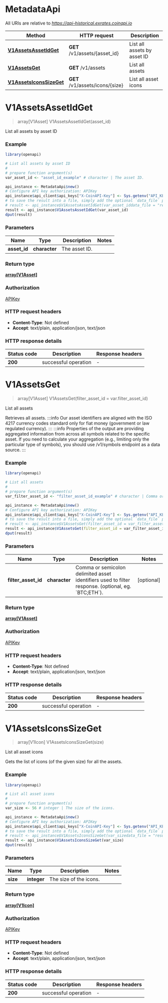 # MetadataApi

All URIs are relative to *https://api-historical.exrates.coinapi.io*

Method | HTTP request | Description
------------- | ------------- | -------------
[**V1AssetsAssetIdGet**](MetadataApi.md#V1AssetsAssetIdGet) | **GET** /v1/assets/{asset_id} | List all assets by asset ID
[**V1AssetsGet**](MetadataApi.md#V1AssetsGet) | **GET** /v1/assets | List all assets
[**V1AssetsIconsSizeGet**](MetadataApi.md#V1AssetsIconsSizeGet) | **GET** /v1/assets/icons/{size} | List all asset icons


# **V1AssetsAssetIdGet**
> array[V1Asset] V1AssetsAssetIdGet(asset_id)

List all assets by asset ID

### Example
```R
library(openapi)

# List all assets by asset ID
#
# prepare function argument(s)
var_asset_id <- "asset_id_example" # character | The asset ID.

api_instance <- MetadataApi$new()
# Configure API key authorization: APIKey
api_instance$api_client$api_keys["X-CoinAPI-Key"] <- Sys.getenv("API_KEY")
# to save the result into a file, simply add the optional `data_file` parameter, e.g.
# result <- api_instance$V1AssetsAssetIdGet(var_asset_iddata_file = "result.txt")
result <- api_instance$V1AssetsAssetIdGet(var_asset_id)
dput(result)
```

### Parameters

Name | Type | Description  | Notes
------------- | ------------- | ------------- | -------------
 **asset_id** | **character**| The asset ID. | 

### Return type

[**array[V1Asset]**](v1.Asset.md)

### Authorization

[APIKey](../README.md#APIKey)

### HTTP request headers

 - **Content-Type**: Not defined
 - **Accept**: text/plain, application/json, text/json

### HTTP response details
| Status code | Description | Response headers |
|-------------|-------------|------------------|
| **200** | successful operation |  -  |

# **V1AssetsGet**
> array[V1Asset] V1AssetsGet(filter_asset_id = var.filter_asset_id)

List all assets

Retrieves all assets.                :::info  Our asset identifiers are aligned with the ISO 4217 currency codes standard only for fiat money (government or law regulated currency).  :::                :::info  Properties of the output are providing aggregated information from across all symbols related to the specific asset. If you need to calculate your aggregation (e.g., limiting only the particular type of symbols), you should use /v1/symbols endpoint as a data source.  :::

### Example
```R
library(openapi)

# List all assets
#
# prepare function argument(s)
var_filter_asset_id <- "filter_asset_id_example" # character | Comma or semicolon delimited asset identifiers used to filter response. (optional, eg. `BTC;ETH`). (Optional)

api_instance <- MetadataApi$new()
# Configure API key authorization: APIKey
api_instance$api_client$api_keys["X-CoinAPI-Key"] <- Sys.getenv("API_KEY")
# to save the result into a file, simply add the optional `data_file` parameter, e.g.
# result <- api_instance$V1AssetsGet(filter_asset_id = var_filter_asset_iddata_file = "result.txt")
result <- api_instance$V1AssetsGet(filter_asset_id = var_filter_asset_id)
dput(result)
```

### Parameters

Name | Type | Description  | Notes
------------- | ------------- | ------------- | -------------
 **filter_asset_id** | **character**| Comma or semicolon delimited asset identifiers used to filter response. (optional, eg. &#x60;BTC;ETH&#x60;). | [optional] 

### Return type

[**array[V1Asset]**](v1.Asset.md)

### Authorization

[APIKey](../README.md#APIKey)

### HTTP request headers

 - **Content-Type**: Not defined
 - **Accept**: text/plain, application/json, text/json

### HTTP response details
| Status code | Description | Response headers |
|-------------|-------------|------------------|
| **200** | successful operation |  -  |

# **V1AssetsIconsSizeGet**
> array[V1Icon] V1AssetsIconsSizeGet(size)

List all asset icons

Gets the list of icons (of the given size) for all the assets.

### Example
```R
library(openapi)

# List all asset icons
#
# prepare function argument(s)
var_size <- 56 # integer | The size of the icons.

api_instance <- MetadataApi$new()
# Configure API key authorization: APIKey
api_instance$api_client$api_keys["X-CoinAPI-Key"] <- Sys.getenv("API_KEY")
# to save the result into a file, simply add the optional `data_file` parameter, e.g.
# result <- api_instance$V1AssetsIconsSizeGet(var_sizedata_file = "result.txt")
result <- api_instance$V1AssetsIconsSizeGet(var_size)
dput(result)
```

### Parameters

Name | Type | Description  | Notes
------------- | ------------- | ------------- | -------------
 **size** | **integer**| The size of the icons. | 

### Return type

[**array[V1Icon]**](v1.Icon.md)

### Authorization

[APIKey](../README.md#APIKey)

### HTTP request headers

 - **Content-Type**: Not defined
 - **Accept**: text/plain, application/json, text/json

### HTTP response details
| Status code | Description | Response headers |
|-------------|-------------|------------------|
| **200** | successful operation |  -  |

